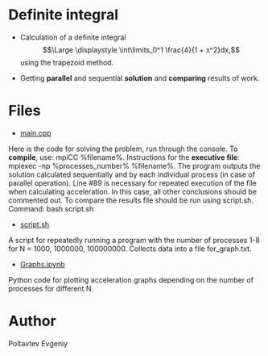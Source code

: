 # Definite integral

* Calculation of a definite integral $$\Large \displaystyle \int\limits_0^1 \frac{4}{1 + x^2}dx,$$ using the trapezoid method. 

* Getting **parallel** and sequential **solution** and **comparing** results of work.

# Files

* [main.cpp](https://github.com/EjenY-Poltavchiny/Multithreaded-programming-practice/blob/main/Definite%20integral/main.cpp)

Here is the code for solving the problem, run through the console. To **compile**, use: mpiCC %filename%. Instructions for the **executive file**: mpiexec -np %processes_number% %filename%. The program outputs the solution calculated sequentially and by each individual process (in case of parallel operation). Line #89 is necessary for repeated execution of the file when calculating acceleration. In this case, all other conclusions should be commented out. To compare the results file should be run using script.sh. Command: bash script.sh


* [script.sh](https://github.com/EjenY-Poltavchiny/Multithreaded-programming-practice/blob/main/Definite%20integral/script.sh)

A script for repeatedly running a program with the number of processes 1-8 for N = 1000, 1000000, 100000000. Collects data into a file for_graph.txt.

* [Graphs.ipynb](https://github.com/EjenY-Poltavchiny/Multithreaded-programming-practice/blob/main/Definite%20integral/Graphs.ipynb)

Python code for plotting acceleration graphs depending on the number of processes for different N.

# Author 

Poltavtev Evgeniy

